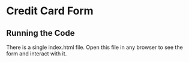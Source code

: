 # Credit Card Form

## Running the Code

There is a single index.html file. Open this file in any browser to see the form and interact with it.

